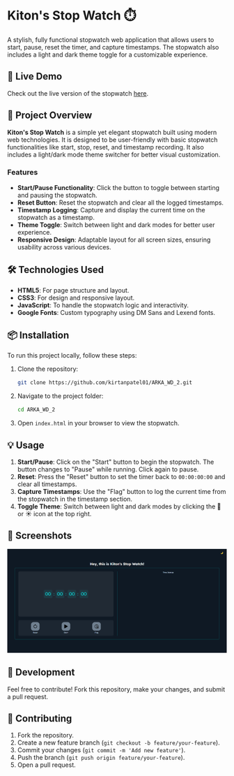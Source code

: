 # Kiton's Stop Watch ⏱️

A stylish, fully functional stopwatch web application that allows users to start, pause, reset the timer, and capture timestamps. The stopwatch also includes a light and dark theme toggle for a customizable experience.

## 🚀 Live Demo

Check out the live version of the stopwatch [here](https://kirtanpatel01.github.io/ARKA_WD_2/).

## 📂 Project Overview

**Kiton's Stop Watch** is a simple yet elegant stopwatch built using modern web technologies. It is designed to be user-friendly with basic stopwatch functionalities like start, stop, reset, and timestamp recording. It also includes a light/dark mode theme switcher for better visual customization.

### Features

- **Start/Pause Functionality**: Click the button to toggle between starting and pausing the stopwatch.
- **Reset Button**: Reset the stopwatch and clear all the logged timestamps.
- **Timestamp Logging**: Capture and display the current time on the stopwatch as a timestamp.
- **Theme Toggle**: Switch between light and dark modes for better user experience.
- **Responsive Design**: Adaptable layout for all screen sizes, ensuring usability across various devices.

## 🛠️ Technologies Used

- **HTML5**: For page structure and layout.
- **CSS3**: For design and responsive layout.
- **JavaScript**: To handle the stopwatch logic and interactivity.
- **Google Fonts**: Custom typography using DM Sans and Lexend fonts.

## 📦 Installation

To run this project locally, follow these steps:

1. Clone the repository:

    ```bash
    git clone https://github.com/kirtanpatel01/ARKA_WD_2.git
    ```

2. Navigate to the project folder:

    ```bash
    cd ARKA_WD_2
    ```

3. Open `index.html` in your browser to view the stopwatch.

## 💡 Usage

1. **Start/Pause**: Click on the "Start" button to begin the stopwatch. The button changes to "Pause" while running. Click again to pause.
2. **Reset**: Press the "Reset" button to set the timer back to `00:00:00:00` and clear all timestamps.
3. **Capture Timestamps**: Use the "Flag" button to log the current time from the stopwatch in the timestamp section.
4. **Toggle Theme**: Switch between light and dark modes by clicking the 🌙 or ☀️ icon at the top right.

## 📸 Screenshots

![Kiton's Stop Watch Screenshot](./images/image.png)

## 🔧 Development

Feel free to contribute! Fork this repository, make your changes, and submit a pull request.

## 🤝 Contributing

1. Fork the repository.
2. Create a new feature branch (`git checkout -b feature/your-feature`).
3. Commit your changes (`git commit -m 'Add new feature'`).
4. Push the branch (`git push origin feature/your-feature`).
5. Open a pull request.
